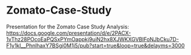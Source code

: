 # Zomato-Case-Study
Presentation for the Zomato Case Study Analysis:
https://docs.google.com/presentation/d/e/2PACX-1vThz28POcoEaPQSxPYmOappkj9uiN2hx8XJWKXGVBIFoNJbCku7D-F1y1kI__PhnlhaxY7BSgi0M1j5/pub?start=true&loop=true&delayms=3000
